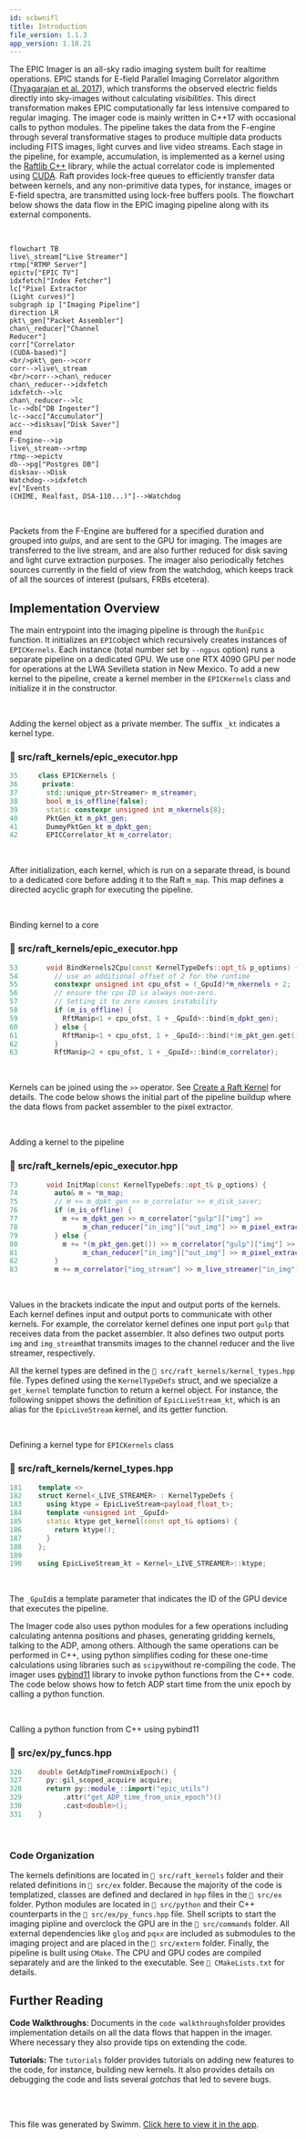 ```yaml
---
id: scbwnifl
title: Introduction
file_version: 1.1.3
app_version: 1.18.21
---
```


The EPIC Imager is an all-sky radio imaging system built for realtime operations. EPIC stands for E-field Parallel Imaging Correlator algorithm ([Thyagarajan et al. 2017]([https://academic.oup.com/mnras/article/467/1/715/2917985](https://academic.oup.com/mnras/article/467/1/715/2917985))), which transforms the observed electric fields directly into sky-images without calculating _visibilities_. This direct transformation makes EPIC computationally far less intensive compared to regular imaging. The imager code is mainly written in C++17 with occasional calls to python modules. The pipeline takes the data from the F-engine through several transformative stages to produce multiple data products including FITS images, light curves and live video streams. Each stage in the pipeline, for example, accumulation, is implemented as a kernel using the [Raftlib C++](https://github.com/RaftLib/RaftLib) library, while the actual correlator code is implemented using [CUDA](https://developer.nvidia.com/cuda-toolkit). Raft provides lock-free queues to efficiently transfer data between kernels, and any non-primitive data types, for instance, images or E-field spectra, are transmitted using lock-free buffers pools. The flowchart below shows the data flow in the EPIC imaging pipeline along with its external components.

<br/>

<!--MERMAID {width:100}-->
```mermaid
flowchart TB
live\_stream["Live Streamer"]
rtmp["RTMP Server"]
epictv["EPIC TV"]
idxfetch["Index Fetcher"]
lc["Pixel Extractor
(Light curves)"]
subgraph ip ["Imaging Pipeline"]
direction LR
pkt\_gen["Packet Assembler"]
chan\_reducer["Channel
Reducer"]
corr["Correlator
(CUDA-based)"]
<br/>pkt\_gen-->corr
corr-->live\_stream
<br/>corr-->chan\_reducer
chan\_reducer-->idxfetch
idxfetch-->lc
chan\_reducer-->lc
lc-->db["DB Ingester"]
lc-->acc["Accumulator"]
acc-->disksav["Disk Saver"]
end
F-Engine-->ip
live\_stream-->rtmp
rtmp-->epictv
db-->pg["Postgres DB"]
disksav-->Disk
Watchdog-->idxfetch
ev["Events
(CHIME, Realfast, DSA-110...)"]-->Watchdog

```
<!--MCONTENT {content: "flowchart TB<br/>\nlive\\_stream\\[\"Live Streamer\"\\]<br/>\nrtmp\\[\"RTMP Server\"\\]<br/>\nepictv\\[\"EPIC TV\"\\]<br/>\nidxfetch\\[\"Index Fetcher\"\\]<br/>\nlc\\[\"Pixel Extractor<br/>\n(Light curves)\"\\]<br/>\nsubgraph ip \\[\"Imaging Pipeline\"\\]<br/>\ndirection LR<br/>\npkt\\_gen\\[\"Packet Assembler\"\\]<br/>\nchan\\_reducer\\[\"Channel<br/>\nReducer\"\\]<br/>\ncorr\\[\"Correlator<br/>\n(CUDA-based)\"\\]<br/>\n<br/>pkt\\_gen\\-\\-\\>corr<br/>\ncorr\\-\\-\\>live\\_stream<br/>\n<br/>corr\\-\\-\\>chan\\_reducer<br/>\nchan\\_reducer\\-\\-\\>idxfetch<br/>\nidxfetch\\-\\-\\>lc<br/>\nchan\\_reducer\\-\\-\\>lc<br/>\nlc\\-\\-\\>db\\[\"DB Ingester\"\\]<br/>\nlc\\-\\-\\>acc\\[\"Accumulator\"\\]<br/>\nacc\\-\\-\\>disksav\\[\"Disk Saver\"\\]<br/>\nend<br/>\nF-Engine\\-\\-\\>ip<br/>\nlive\\_stream\\-\\-\\>rtmp<br/>\nrtmp\\-\\-\\>epictv<br/>\ndb\\-\\-\\>pg\\[\"Postgres DB\"\\]<br/>\ndisksav\\-\\-\\>Disk<br/>\nWatchdog\\-\\-\\>idxfetch<br/>\nev\\[\"Events<br/>\n(CHIME, Realfast, DSA-110...)\"\\]\\-\\-\\>Watchdog<br/>\n<br/>"} --->

<br/>

Packets from the F-Engine are buffered for a specified duration and grouped into _gulps_, and are sent to the GPU for imaging. The images are transferred to the live stream, and are also further reduced for disk saving and light curve extraction purposes. The imager also periodically fetches sources currently in the field of view from the watchdog, which keeps track of all the sources of interest (pulsars, FRBs etcetera).

## Implementation Overview

The main entrypoint into the imaging pipeline is through the `RunEpic`<swm-token data-swm-token=":src/raft_kernels/epic_executor.hpp:144:2:2:`void RunEpic(int argc, char** argv) {`"/> function. It initializes an `EPIC`<swm-token data-swm-token=":src/raft_kernels/epic_executor.hpp:125:2:2:`class EPIC : public EPICKernels&lt;_nthGPU - 1&gt; {`"/>object which recursively creates instances of `EPICKernels`<swm-token data-swm-token=":src/raft_kernels/epic_executor.hpp:35:2:2:`class EPICKernels {`"/>. Each instance (total number set by `--ngpus` option) runs a separate pipeline on a dedicated GPU. We use one RTX 4090 GPU per node for operations at the LWA Sevilleta station in New Mexico. To add a new kernel to the pipeline, create a kernel member in the `EPICKernels`<swm-token data-swm-token=":src/raft_kernels/epic_executor.hpp:35:2:2:`class EPICKernels {`"/> class and initialize it in the constructor.

<br/>

Adding the kernel object as a private member. The suffix `_kt` indicates a kernel type.
<!-- NOTE-swimm-snippet: the lines below link your snippet to Swimm -->
### 📄 src/raft_kernels/epic_executor.hpp
```c++
35     class EPICKernels {
36      private:
37       std::unique_ptr<Streamer> m_streamer;
38       bool m_is_offline{false};
39       static constexpr unsigned int m_nkernels{8};
40       PktGen_kt m_pkt_gen;
41       DummyPktGen_kt m_dpkt_gen;
42       EPICCorrelator_kt m_correlator;
```

<br/>

After initialization, each kernel, which is run on a separate thread, is bound to a dedicated core before adding it to the Raft `m_map`<swm-token data-swm-token=":src/raft_kernels/epic_executor.hpp:52:6:6:`  raft::map* m_map;`"/>. This map defines a directed acyclic graph for executing the pipeline.

<br/>

Binding kernel to a core
<!-- NOTE-swimm-snippet: the lines below link your snippet to Swimm -->
### 📄 src/raft_kernels/epic_executor.hpp
```c++
53       void BindKernels2Cpu(const KernelTypeDefs::opt_t& p_options) {
54         // use an additional offset of 2 for the runtime
55         constexpr unsigned int cpu_ofst = (_GpuId)*m_nkernels + 2;
56         // ensure the cpu ID is always non-zero.
57         // Setting it to zero causes instability
58         if (m_is_offline) {
59           RftManip<1 + cpu_ofst, 1 + _GpuId>::bind(m_dpkt_gen);
60         } else {
61           RftManip<1 + cpu_ofst, 1 + _GpuId>::bind(*(m_pkt_gen.get()));
62         }
63         RftManip<2 + cpu_ofst, 1 + _GpuId>::bind(m_correlator);
```

<br/>

Kernels can be joined using the `>>` operator. See [Create a Raft Kernel](create-a-raft-kernel.hr4rzvt1.sw.md) for details. The code below shows the initial part of the pipeline buildup where the data flows from packet assembler to the pixel extractor.

<br/>

Adding a kernel to the pipeline
<!-- NOTE-swimm-snippet: the lines below link your snippet to Swimm -->
### 📄 src/raft_kernels/epic_executor.hpp
```c++
73       void InitMap(const KernelTypeDefs::opt_t& p_options) {
74         auto& m = *m_map;
75         // m += m_dpkt_gen >> m_correlator >> m_disk_saver;
76         if (m_is_offline) {
77           m += m_dpkt_gen >> m_correlator["gulp"]["img"] >>
78                m_chan_reducer["in_img"]["out_img"] >> m_pixel_extractor["in_img"];
79         } else {
80           m += *(m_pkt_gen.get()) >> m_correlator["gulp"]["img"] >>
81                m_chan_reducer["in_img"]["out_img"] >> m_pixel_extractor["in_img"];
82         }
83         m += m_correlator["img_stream"] >> m_live_streamer["in_img"];
```

<br/>

Values in the brackets indicate the input and output ports of the kernels. Each kernel defines input and output ports to communicate with other kernels. For example, the correlator kernel defines one input port `gulp` that receives data from the packet assembler. It also defines two output ports `img` and `img_stream`that transmits images to the channel reducer and the live streamer, respectively.

All the kernel types are defined in the `📄 src/raft_kernels/kernel_types.hpp` file. Types defined using the `KernelTypeDefs`<swm-token data-swm-token=":src/raft_kernels/kernel_types.hpp:63:2:2:`struct KernelTypeDefs {`"/> struct, and we specialize a `get_kernel`<swm-token data-swm-token=":src/raft_kernels/kernel_types.hpp:82:3:3:`  ktype get_kernel();`"/> template function to return a kernel object. For instance, the following snippet shows the definition of `EpicLiveStream_kt`<swm-token data-swm-token=":src/raft_kernels/kernel_types.hpp:190:2:2:`using EpicLiveStream_kt = Kernel&lt;_LIVE_STREAMER&gt;::ktype;`"/>, which is an alias for the `EpicLiveStream`<swm-token data-swm-token=":src/raft_kernels/epic_live_streamer.hpp:40:2:2:`class EpicLiveStream : public raft::kernel {`"/> kernel, and its getter function.

<br/>

Defining a kernel type for `EPICKernels`<swm-token data-swm-token=":src/raft_kernels/epic_executor.hpp:35:2:2:`class EPICKernels {`"/> class
<!-- NOTE-swimm-snippet: the lines below link your snippet to Swimm -->
### 📄 src/raft_kernels/kernel_types.hpp
```c++
181    template <>
182    struct Kernel<_LIVE_STREAMER> : KernelTypeDefs {
183      using ktype = EpicLiveStream<payload_float_t>;
184      template <unsigned int _GpuId>
185      static ktype get_kernel(const opt_t& options) {
186        return ktype();
187      }
188    };
189    
190    using EpicLiveStream_kt = Kernel<_LIVE_STREAMER>::ktype;
```

<br/>

The `_GpuId`is a template parameter that indicates the ID of the GPU device that executes the pipeline.

The Imager code also uses python modules for a few operations including calculating antenna positions and phases, generating gridding kernels, talking to the ADP, among others. Although the same operations can be performed in C++, using python simplifies coding for these one-time calculations using libraries such as `scipy`without re-compiling the code. The imager uses [pybind11](https://github.com/pybind/pybind11) library to invoke python functions from the C++ code. The code below shows how to fetch ADP start time from the unix epoch by calling a python function.

<br/>

Calling a python function from C++ using pybind11
<!-- NOTE-swimm-snippet: the lines below link your snippet to Swimm -->
### 📄 src/ex/py_funcs.hpp
```c++
326    double GetAdpTimeFromUnixEpoch() {
327      py::gil_scoped_acquire acquire;
328      return py::module_::import("epic_utils")
329          .attr("get_ADP_time_from_unix_epoch")()
330          .cast<double>();
331    }
```

<br/>

### Code Organization

The kernels definitions are located in `📄 src/raft_kernels` folder and their related definitions in `📄 src/ex` folder. Because the majority of the code is templatized, classes are defined and declared in `hpp` files in the `📄 src/ex` folder. Python modules are located in `📄 src/python` and their C++ counterparts in the `📄 src/ex/py_funcs.hpp` file. Shell scripts to start the imaging pipline and overclock the GPU are in the `📄 src/commands` folder. All external dependencies like `glog` and `pqxx` are included as submodules to the imaging project and are placed in the `📄 src/extern` folder. Finally, the pipeline is built using `CMake`. The CPU and GPU codes are compiled separately and are the linked to the executable. See `📄 CMakeLists.txt` for details.

## Further Reading

**Code Walkthroughs**: Documents in the `code walkthroughs`folder provides implementation details on all the data flows that happen in the imager. Where necessary they also provide tips on extending the code.

**Tutorials:** The `tutorials` folder provides tutorials on adding new features to the code, for instance, building new kernels. It also provides details on debugging the code and lists several _gotchas_ that led to severe bugs.

<br/>

<br/>

This file was generated by Swimm. [Click here to view it in the app](https://app.swimm.io/repos/Z2l0aHViJTNBJTNBTFdBX0VQSUMlM0ElM0FlcGljLWFzdHJvbm9teQ==/docs/scbwnifl).
